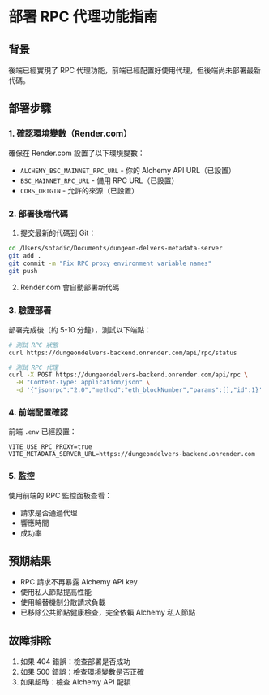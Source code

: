 # 部署 RPC 代理功能指南

## 背景
後端已經實現了 RPC 代理功能，前端已經配置好使用代理，但後端尚未部署最新代碼。

## 部署步驟

### 1. 確認環境變數（Render.com）
確保在 Render.com 設置了以下環境變數：
- `ALCHEMY_BSC_MAINNET_RPC_URL` - 你的 Alchemy API URL（已設置）
- `BSC_MAINNET_RPC_URL` - 備用 RPC URL（已設置）
- `CORS_ORIGIN` - 允許的來源（已設置）

### 2. 部署後端代碼
1. 提交最新的代碼到 Git：
```bash
cd /Users/sotadic/Documents/dungeon-delvers-metadata-server
git add .
git commit -m "Fix RPC proxy environment variable names"
git push
```

2. Render.com 會自動部署新代碼

### 3. 驗證部署
部署完成後（約 5-10 分鐘），測試以下端點：

```bash
# 測試 RPC 狀態
curl https://dungeondelvers-backend.onrender.com/api/rpc/status

# 測試 RPC 代理
curl -X POST https://dungeondelvers-backend.onrender.com/api/rpc \
  -H "Content-Type: application/json" \
  -d '{"jsonrpc":"2.0","method":"eth_blockNumber","params":[],"id":1}'
```

### 4. 前端配置確認
前端 `.env` 已經設置：
```
VITE_USE_RPC_PROXY=true
VITE_METADATA_SERVER_URL=https://dungeondelvers-backend.onrender.com
```

### 5. 監控
使用前端的 RPC 監控面板查看：
- 請求是否通過代理
- 響應時間
- 成功率

## 預期結果
- RPC 請求不再暴露 Alchemy API key
- 使用私人節點提高性能
- 使用輪替機制分散請求負載
- 已移除公共節點健康檢查，完全依賴 Alchemy 私人節點

## 故障排除
1. 如果 404 錯誤：檢查部署是否成功
2. 如果 500 錯誤：檢查環境變數是否正確
3. 如果超時：檢查 Alchemy API 配額